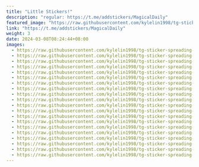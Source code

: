 ```yaml
---
title: "Little Stickers!"
description: "regular: https://t.me/addstickers/MagicalDaily"
featured_image: "https://raw.githubusercontent.com/kylelin1998/tg-sticker-spreading-worldwide-images/main/img/97030ae2-b470-497b-ac0a-3b9308c0c370.jpg"
link: "https://t.me/addstickers/MagicalDaily"
weight: 3
date: 2024-03-08T08:24:44+08:00
images:
  - https://raw.githubusercontent.com/kylelin1998/tg-sticker-spreading-worldwide-images/main/img/97030ae2-b470-497b-ac0a-3b9308c0c370.jpg
  - https://raw.githubusercontent.com/kylelin1998/tg-sticker-spreading-worldwide-images/main/img/9b0fc6b3-fcab-4232-8e1f-d55f470e0eb9.jpg
  - https://raw.githubusercontent.com/kylelin1998/tg-sticker-spreading-worldwide-images/main/img/edfcf9f4-b2c9-4b94-9474-954335a9fd32.jpg
  - https://raw.githubusercontent.com/kylelin1998/tg-sticker-spreading-worldwide-images/main/img/6c30d8c8-b2a6-407e-b8c4-0648439de968.jpg
  - https://raw.githubusercontent.com/kylelin1998/tg-sticker-spreading-worldwide-images/main/img/2c031813-e48e-4a73-9cee-7bcf2aae0fe1.jpg
  - https://raw.githubusercontent.com/kylelin1998/tg-sticker-spreading-worldwide-images/main/img/5f9e8769-df84-44f1-bbeb-2c41cf3120c2.jpg
  - https://raw.githubusercontent.com/kylelin1998/tg-sticker-spreading-worldwide-images/main/img/b46db9dc-ffa1-4802-8425-ad4a7cb31a0b.jpg
  - https://raw.githubusercontent.com/kylelin1998/tg-sticker-spreading-worldwide-images/main/img/e42722eb-daf3-408e-9e11-bed335b9abc3.jpg
  - https://raw.githubusercontent.com/kylelin1998/tg-sticker-spreading-worldwide-images/main/img/7771e635-e397-4d79-b495-bb46cbba3a3f.jpg
  - https://raw.githubusercontent.com/kylelin1998/tg-sticker-spreading-worldwide-images/main/img/4d6d7136-c333-4ad3-8c25-9bc2df9ff6b5.jpg
  - https://raw.githubusercontent.com/kylelin1998/tg-sticker-spreading-worldwide-images/main/img/465c13ca-5111-450d-bd9e-37579b937245.jpg
  - https://raw.githubusercontent.com/kylelin1998/tg-sticker-spreading-worldwide-images/main/img/31a29623-ff84-4160-8a12-0a452d3229a3.jpg
  - https://raw.githubusercontent.com/kylelin1998/tg-sticker-spreading-worldwide-images/main/img/ca81143b-a492-492b-998e-1ea42ffc0f56.jpg
  - https://raw.githubusercontent.com/kylelin1998/tg-sticker-spreading-worldwide-images/main/img/1b71d85c-2164-484a-a90c-4794edb5329c.jpg
  - https://raw.githubusercontent.com/kylelin1998/tg-sticker-spreading-worldwide-images/main/img/83fa18ce-477b-4e58-8687-fd3b995a56b2.jpg
  - https://raw.githubusercontent.com/kylelin1998/tg-sticker-spreading-worldwide-images/main/img/97050d1a-f048-4fa9-85af-f72778c9fb06.jpg
  - https://raw.githubusercontent.com/kylelin1998/tg-sticker-spreading-worldwide-images/main/img/130694ac-ae82-45d1-be4b-9af86240e26a.jpg
  - https://raw.githubusercontent.com/kylelin1998/tg-sticker-spreading-worldwide-images/main/img/6b793b18-5be8-4b6c-9219-8f7bfda7b5c4.jpg
  - https://raw.githubusercontent.com/kylelin1998/tg-sticker-spreading-worldwide-images/main/img/7d9073b5-cfd5-4407-a219-e1a1173224fc.jpg
  - https://raw.githubusercontent.com/kylelin1998/tg-sticker-spreading-worldwide-images/main/img/b85ce001-6466-4ede-8658-76dd4b218917.jpg
---
```

